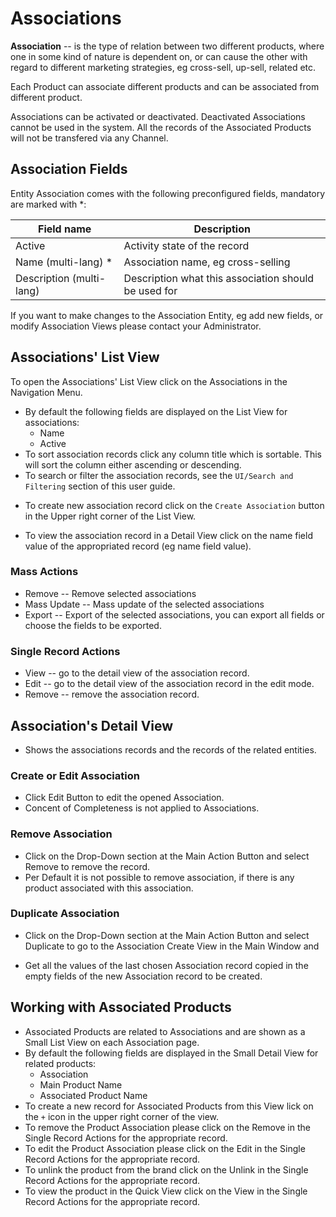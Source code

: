 # Associations

**Association** -- is the type of relation between two different products, where one in some kind of nature is dependent on, or can cause the other with regard to different marketing strategies, eg cross-sell, up-sell, related etc. 

Each Product can associate different products and can be associated from different product.

Associations can be activated or deactivated. Deactivated Associations cannot be used in the system. All the records of the Associated Products will not be transfered via any Channel.

## Association Fields

Entity Association comes with the following preconfigured fields, mandatory are marked with *:

| Field name               | Description                                          |
| ------------------------ |  ---------------------------------------------------- |
| Active                   | Activity state of the record                         |
| Name (multi-lang) *      | Association name, eg сross-selling                   |
| Description (multi-lang) | Description what this association should be used for |

If you want to make changes to the Association Entity, eg add new fields, or modify Association Views please contact your Administrator.

## Associations' List View

To open the Associations' List View click on the Associations in the Navigation Menu.

- By default the following fields are displayed on the List View for associations:
  - Name
  - Active
- To sort association records click any column title which is sortable. This will sort the column either ascending or descending. 
- To search or filter the association records, see the `UI/Search and Filtering` section of this user guide.
<!-- [VT] - добавить ссылку на ресурс -->
- To create new association record click on the `Create Association` button in the Upper right corner of the List View.
<!-- [VT] - добавить ссылку на ресурс -->
- To view the association record in a Detail View click on the name field value of the appropriated record (eg name field value).
<!-- [VT] ----- добавить скрин -->
### Mass Actions

- Remove --  Remove selected associations
- Mass Update --  Mass update of the selected  associations
- Export -- Export of the selected associations, you can export all fields or choose the fields to be exported.

### Single Record Actions

- View -- go to the detail view of the association record.
- Edit -- go to the detail view of the association record in the edit mode.
- Remove -- remove the association record.

## Association's Detail View

- Shows the associations records and the records of the related entities.

### Create or Edit Association

- Click Edit Button to edit the opened Association.
- Concent of Сompleteness is not applied to Associations.

### Remove Association

- Click on the Drop-Down section at the Main Action Button and select Remove to remove the record.
- Per Default it is not possible to remove association, if there is any product associated with this association.

### Duplicate Association

- Click on the Drop-Down section at the Main Action Button and select Duplicate to go to the Association Create View  in the Main Window and 
<!-- [VT] ----- ощущение, что не дописано. Лучше написать все в 1 пункт -->
- Get all the values of the last chosen Association record copied in the empty fields of the new Association record to be created.

## Working with Associated Products

- Associated Products are related to Associations and are shown as a Small List View on each Association page.
- By default the following fields are displayed in the Small Detail View for related products:
  - Association
  - Main Product Name
  - Associated Product Name
- To create a new record for Associated Products from this View lick on the `+` icon in the upper right corner of the view.
- To remove the Product Association please click on the Remove in the Single Record Actions for the appropriate record.
- To edit the Product Association please click on the Edit in the Single Record Actions for the appropriate record.
- To unlink the product from the brand click on the Unlink in the Single Record Actions for the appropriate record.
- To view the product in the Quick View click on the View in the Single Record Actions for the appropriate record.
<!-- [VT] ----- добавить скрин -->
<!-- [VT] ----- зашла как менеджер в админ, на странице Associations пункт Related нет блока с товарами -->
